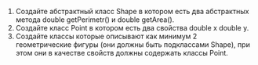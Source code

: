 1. Создайте абстрактный класс Shape в котором есть два
абстрактных метода double getPerimetr() и double getArea().
2. Создайте класс Point в котором есть два свойства double x
double y.
3. Создайте классы которые описывают как минимум 2
геометрические фигуры (они должны быть подклассами
Shape), при этом они в качестве свойств должны содержать
классы Point.